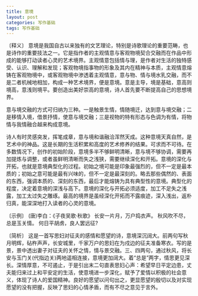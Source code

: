 ```yaml
---
title: 意境
layout: post
categories: 写作基础
tags: 写作基础
---
```


〔释义〕 意境是我国自古以来独有的文艺理论，特别是诗歌理论的重要范畴，也是诗作的重要技法之一。它是指作者的主观情意与客观物境契合交融而在作品中形成的能够打动读者心灵的艺术境界。主观情意包括情与理，是作者对生活的独特感受、认识、理解和发现；客观物境指事物的形象及其内在精神与本质，主观情意熔铸在客观物境中，或客观物境中渗透着主观情意，意与物、情与境水乳交融，而不是二者机械地相加，构成一种艺术境界，便是意境。意是主导，境是基础，意高则境高，意浅则境平。要创造出美好崇高的意境，诗人首先要不断提高自己的思想境界。

意与境交融的方式可归纳为三种。一是触景生情，情随境迁，达到意与境交融；二是移情入境，借景抒情，使意与境交融；三是视物的特有形态与色调为有情，将物情与我情融合越来构成意境。

诗人有时灵感突发，挥笔成章，意与境和谐融洽浑然天成。这种意境天真自然，是艺术中的神品。这是长期的生活积累和高度的艺术修养的结果。可求而不可待。在多数情况下，创作的初始阶段，意境多半不够鲜明清晰，意与境不够协调，需要再加提炼与调整，或者虽鲜明清晰而失之浅狭，需要继续深化和开拓。意境的深化与开拓，也就是意境典型化的过程。初始之境可能是印象最强烈的，但不一定是最本质的；初始之意可能是最有兴味的，但不一定是最深刻的。略去那些偶然的、表面的东西，强调本质的、深刻的东西，最后才能熔铸为具有典型性的意境。典型化的程度，决定着意境的深浅与高下。意境的深化与开拓必须适度，加工不足失之浅露，加工太过失之雕琢。最高的境界是虽经深化开拓而不露痕迹，深入浅出，返朴归真，能深深地打入读者的心灵的意境。

〔示例〕 (唐)李白：《子夜吴歌·秋歌》
长安一片月，万户捣衣声。
秋风吹不尽，总是玉关情。
何日平胡虏，良人罢远征?

〔简析〕 这是一首写思妇对征夫的感情和愿望的诗，意境深沉阔大。前两句写秋月明辉，砧杵声声，长安城里，千家万户的思妇在为戍边的征夫准备寒衣。写的是景，景中透出妻子对征夫的关怀之情，情与景交融。三、四两句，通过秋风，将长安与玉门关(代指边关)两地遥相连接，意境更加阔大。着“总是”两字，情思更见深长。深情厚意，不可遏止，于是引出末二句直表思妇心声：希望早日平定边患，丈夫能归来过上和平安定的生活，使意境进一步深化，赋予了爱情以积极的社会意义，体现了诗人的爱国精神。良好的愿望以问句出之，更显愿望的殷切以及对实现愿望的没有把握，反映了思妇的心情矛盾，而有不尽之意见于言外。 